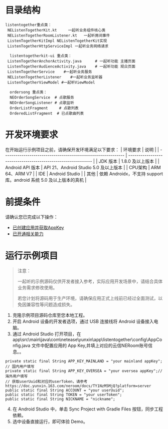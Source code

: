 # 目录结构


```
listentogether重点类：
 NEListenTogetherKit.kt     一起听业务组件核心类
 NEListenTogetherRoomListener.kt   一起听房间事件
 ListenTogetherKitImpl NEListenTogetherKit实现
 ListenTogetherHttpServiceImpl 一起听业务网络请求

  listentogetherkit-ui 重点类：
 ListenTogetherAnchorActivity.java      # 一起听功能 主播页面
 ListenTogetherAudienceActivity.java    # 一起听功能 观众页面
 ListenTogetherService    #一起听业务服务
 NEListenTogetherListener    #一起听业务监听器
 ListenTogetherViewModel #一起听ViewModel
 
  ordersong 重点类：
  NEOrderSongService  # 点歌服务
  NEOrderSongListener # 点歌监听
  OrderListFragment     # 点歌列表
  OrderedListFragment  # 已点歌曲列表
```


# 开发环境要求
在开始运行示例项目之前，请确保开发环境满足以下要求：
| 环境要求                                                        | 说明                                                      |
| ------------------------------------------------------------ | ------------------------------------------------------------ |
|  JDK 版本  |  1.8.0 及以上版本   |
|  Android API 版本 | API 21、Android Studio 5.0 及以上版本   |
| CPU架构 | ARM 64、ARM V7   |
| IDE | Android Studio  |
| 其他 |  依赖 Androidx，不支持 support 库。android 系统 5.0 及以上版本的真机 |

# 前提条件

请确认您已完成以下操作：
- [已创建应用并获取AppKey](https://doc.yunxin.163.com/jcyOTA0ODM/docs/jcwMDQ2MTg)
- [已开通相关能力](https://doc.yunxin.163.com/docs/TA3ODAzNjE/zQ4MTI0Njc?platformId=50616)


# 运行示例项目

> 注意：
>
>一起听的示例源码仅供开发者接入参考，实际应用开发场景中，请结合具体业务需求修改使用。
>
>若您计划将源码用于生产环境，请确保应用正式上线前已经过全面测试，以免因兼容性等问题造成损失。

1. 克隆示例项目源码仓库至您本地工程。
2. 开启 Android 设备的开发者选项，通过 USB 连接线将 Android 设备接入电脑。
3. 通过 Android Studio 打开项目，在 app\src\main\java\com\netease\yunxin\app\listentogether\config\AppConfig.java  文件中配置应用的 App Key,并填上对应的云信NERoom账号信息。。

```
private static final String APP_KEY_MAINLAND = "your mainland appKey"; // 国内用户填写
private static final String APP_KEY_OVERSEA = "your oversea appKey";// 海外用户填写
// 获取userUuid和对应的userToken，请参考https://doc.yunxin.163.com/neroom/docs/TY1NzM5MjQ?platform=server
public static final String ACCOUNT = "your userUuid";
public static final String TOKEN = "your userToken";
public static final String NICKNAME = "nickname";
```

4. 在 Android Studio 中，单击 Sync Project with Gradle Files 按钮，同步工程依赖。
5. 选中设备直接运行，即可体验 Demo。